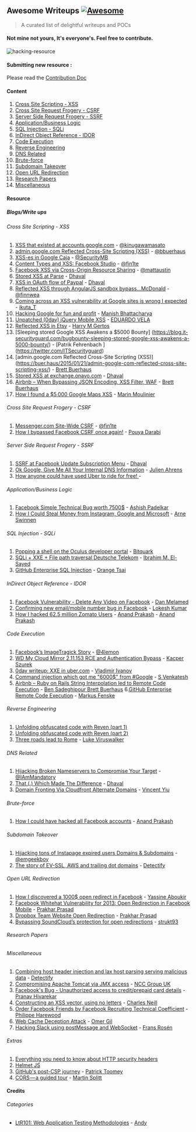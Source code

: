 ## Awesome Writeups [![Awesome](https://cdn.rawgit.com/sindresorhus/awesome/d7305f38d29fed78fa85652e3a63e154dd8e8829/media/badge.svg)](https://github.com/sindresorhus/awesome)
> A curated list of delightful writeups and POCs

####  Not mine not yours, It's everyone's. Feel free to contribute.

![hacking-resource](https://github.com/dhaval17/hacking-resources/raw/assets/images/hacker.jpg)


#### Submitting new resource :
	
Please read the [Contribution Doc](/contribution.md)
#### Content

1. [Cross Site Scripting - XSS](https://github.com/dhaval17/awesome-writeups/blob/master/README.md#cross-site-scripting---xss)
2. [Cross Site Request Frogery - CSRF](https://github.com/dhaval17/awesome-writeups/blob/master/README.md#cross-site-request-frogery---csrf)
3. [Server Side Request Frogery - SSRF](https://github.com/dhaval17/awesome-writeups/blob/master/README.md#server-side-request-frogery---ssrf)
4. [Application/Business Logic](https://github.com/dhaval17/awesome-writeups/blob/master/README.md#applicationbusiness-logic)
5. [SQL Injection - SQLi](https://github.com/dhaval17/awesome-writeups/blob/master/README.md#sql-injection---sqli)
6. [InDirect Object Reference - IDOR](https://github.com/dhaval17/awesome-writeups/blob/master/README.md#indirect-object-reference---idor)
7. [Code Execution](https://github.com/dhaval17/awesome-writeups/blob/master/README.md#code-execution)
8. [Reverse Engineering](https://github.com/dhaval17/awesome-writeups/blob/master/README.md#reverse-engineering)
9. [DNS Related](https://github.com/dhaval17/awesome-writeups/blob/master/README.md#dns-related)
10. [Brute-force](https://github.com/dhaval17/awesome-writeups/blob/master/README.md#brute-force)
11. [Subdomain Takeover](https://github.com/dhaval17/awesome-writeups/blob/master/README.md#subdomain-takeover)
12. [Open URL Redirection](https://github.com/dhaval17/awesome-writeups/blob/master/README.md#open-url-redirection)
13. [Research Papers](https://github.com/dhaval17/awesome-writeups/blob/master/README.md#research-papers)
14. [Miscellaneous](https://github.com/dhaval17/awesome-writeups/blob/master/README.md#miscellaneous)

#### Resource

##### Blogs/Write ups

###### Cross Site Scripting - XSS

1. [
XSS that existed at accounts.google.com](http://masatokinugawa.l0.cm/2013/06/accounts.google.com-utf-32-xss.html) - [@kinugawamasato](https://twitter.com/kinugawamasato)
2. [admin.google.com Reflected Cross-Site Scripting (XSS)](https://buer.haus/2015/01/21/admin-google-com-reflected-cross-site-scripting-xss/) - [@bbuerhaus](https://twitter.com/bbuerhaus)
3. [XSS-es in Google Caja](http://blog.bentkowski.info/2016/07/xss-es-in-google-caja.html) - [@SecurityMB](https://twitter.com/SecurityMB)
4. [Content Types and XSS: Facebook Studio](https://whitton.io/articles/content-types-and-xss-facebook-studio/) - [@fin1te](https://twitter.com/fin1te)
5. [Facebook XSS via Cross-Origin Resource Sharing](http://maustin.net/2010/07/06/facebook_html5.html) - [@mattaustin](https://twitter.com/mattaustin)
6. [Stored XSS at Parse](https://dr4cun0.com/blog/stored-xss-at-parse/) - [Dhaval](https://twitter.com/17haval)
7. [XSS in OAuth flow of Paypal](https://dr4cun0.com/blog/xss_in_oauth_flow_of_paypal-2/) - [Dhaval](https://twitter.com/17haval)
8. [Reflected XSS through AngularJS sandbox bypass...McDonald](https://finnwea.com/blog/stealing-passwords-from-mcdonalds-users) - [@finnwea](https://twitter.com/finnwea)
9. [Coming across an XSS vulnerability at Google sites is wrong I expected](http://nootropic.me/blog/en/blog/2016/09/20/%E3%82%84%E3%81%AF%E3%82%8A%E3%83%8D%E3%83%83%E3%83%88%E3%82%B5%E3%83%BC%E3%83%95%E3%82%A3%E3%83%B3%E3%82%92%E3%81%97%E3%81%A6%E3%81%84%E3%81%9F%E3%82%89%E3%81%9F%E3%81%BE%E3%81%9F%E3%81%BEgoogle/) - [ikuta_T](#)
10. [Hacking Google for fun and profit](https://introvertmac.wordpress.com/2016/07/30/hacking-google-for-fun-and-profit/#more-327) - [Manish Bhattacharya](https://twitter.com/UMeNMactech)
11. [Unpatched (0day) jQuery Mobile XSS](http://sirdarckcat.blogspot.in/2017/02/unpatched-0day-jquery-mobile-xss.html) - [EDUARDO VELA](https://twitter.com/sirdarckcat)
12. [Reflected XSS in Etsy](http://hmgmakarovich.blogspot.in/2017_01_01_archive.html) - [Harry M Gertos](http://hmgmakarovich.blogspot.in)
13. [Sleeping stored Google XSS Awakens a $5000 Bounty] (https://blog.it-securityguard.com/bugbounty-sleeping-stored-google-xss-awakens-a-5000-bounty/) - [Patrik Fehrenbach ] (https://twitter.com/ITSecurityguard)
14. [admin.google.com Reflected Cross-Site Scripting (XSS)] (https://buer.haus/2015/01/21/admin-google-com-reflected-cross-site-scripting-xss/) - [Brett Buerhaus](https://twitter.com/bbuerhaus)
15. [Stored XSS at exchange.onavo.com](https://dr4cun0.com/blog/stored-xss-at-exchange-onavo-com/) - [Dhaval](https://twitter.com/17haval)
16. [Airbnb – When Bypassing JSON Encoding, XSS Filter, WAF](https://buer.haus/2017/03/08/airbnb-when-bypassing-json-encoding-xss-filter-waf-csp-and-auditor-turns-into-eight-vulnerabilities/) - [Brett Buerhaus](https://twitter.com/bbuerhaus)
17. [How I found a $5,000 Google Maps XSS](https://medium.com/@marin_m/how-i-found-a-5-000-google-maps-xss-by-fiddling-with-protobuf-963ee0d9caff) - [Marin Moulinier](#)

###### Cross Site Request Frogery - CSRF

1. [Messenger.com Site-Wide CSRF](https://whitton.io/articles/messenger-site-wide-csrf/) - [@fin1te](https://twitter.com/fin1te)
2. [How I bypassed Facebook CSRF once again!](http://blog.darabi.me/2016/05/how-i-bypassed-facebook-csrf-in-2016.html) - [Pouya Darabi](https://twitter.com/Pouyadarabi)

###### Server Side Request Frogery - SSRF

1. [SSRF at Facebook Update Subscription Menu](https://dr4cun0.com/blog/ssrf-at-update-subscription-menu/) - [Dhaval](https://twitter.com/17haval)
2. [Ok Google, Give Me All Your Internal DNS Information](https://www.rcesecurity.com/2017/03/ok-google-give-me-all-your-internal-dns-information/) - [Julien Ahrens
](https://twitter.com/mrtuxracer)
3. [How anyone could have used Uber to ride for free! ](http://www.anandpraka.sh/2017/03/how-anyone-could-have-used-uber-to-ride.html) - 

###### Application/Business Logic

1. [Facebook Simple Technical Bug worth 7500$](http://ashishpadelkar.com/index.php/2015/09/23/facebook-simple-technical-bug-worth-7500/) - [Ashish Padelkar](https://twitter.com/ashish_padelkar)
2. [How I Could Steal Money from Instagram, Google and Microsoft](https://www.arneswinnen.net/2016/07/how-i-could-steal-money-from-instagram-google-and-microsoft/) - [Arne Swinnen](https://twitter.com/arneswinnen)

###### SQL Injection - SQLi

1. [Popping a shell on the Oculus developer portal](https://bitquark.co.uk/blog/2014/08/31/popping_a_shell_on_the_oculus_developer_portal) - [Bitquark](https://twitter.com/Bitquark)
2. [SQLi + XXE + File path traversal Deutsche Telekom](https://www.ibrahim-elsayed.com/?p=150) - [Ibrahim M. El-Sayed](https://twitter.com/ibrahim_mosaad)
3. [GitHub Enterprise SQL Injection](http://blog.orange.tw/2017/01/bug-bounty-github-enterprise-sql-injection.html) - [Orange Tsai](#)

###### InDirect Object Reference - IDOR

1. [Facebook Vulnerability - Delete Any Video on Facebook](http://danmelamed.blogspot.in/2017/01/facebook-vulnerability-delete-any-video.html) - [Dan Melamed](https://twitter.com/danmelamed)
2. [Confirming new email/mobile number bug in Facebook](https://youtu.be/4euBQCMxlE8) - [Lokesh Kumar](#)
3. [How I hacked 62.5 million Zomato Users](http://www.anandpraka.sh/2015/06/how-i-hacked-zomatocom-to-see-data-of.html) - [Anand Prakash](https://twitter.com/sehacure) - [Anand Prakash](https://twitter.com/sehacure)

###### Code Execution

1. [Facebook’s ImageTragick Story](http://4lemon.ru/2017-01-17_facebook_imagetragick_remote_code_execution.html) - [@4lemon](https://twitter.com/4lemon)
2. [WD My Cloud Mirror 2.11.153 RCE and Authentication Bypass](https://security.szurek.pl/wd-my-cloud-mirror-211153-rce-and-authentication-bypass.html) - [Kacper Szurek](https://twitter.com/kacperszurek)
3. [0day writeup: XXE in uber.com](https://httpsonly.blogspot.in/2017/01/0day-writeup-xxe-in-ubercom.html) - [Vladimir Ivanov](https://twitter.com/httpsonly)
4. [Command injection which got me "6000$" from #Google](http://www.pranav-venkat.com/2016/03/command-injection-which-got-me-6000.html) - [S Venkatesh](http://www.pranav-venkat.com)
5. [Airbnb – Ruby on Rails String Interpolation led to Remote Code Execution](http://buer.haus/2017/03/13/airbnb-ruby-on-rails-string-interpolation-led-to-remote-code-execution/) - [Ben Sadeghipour Brett Buerhaus](#)
6.[GitHub Enterprise Remote Code Execution](http://exablue.de/blog/2017-03-15-github-enterprise-remote-code-execution.html) - [Markus Fenske](#)

###### Reverse Engineering

1. [Unfolding obfuscated code with Reven (part 1)](http://blog.tetrane.com/2016/11/reversing-f4b-challenge-part1.html)
2. [Unfolding obfuscated code with Reven (part 2)](http://blog.tetrane.com/2016/11/reversing-f4b-challenge-part2.html)
3. [Three roads lead to Rome](http://blogs.360.cn/360safe/2016/11/29/three-roads-lead-to-rome-2/) - [Luke Viruswalker](#)

###### DNS Related

1. [Hijacking Broken Nameservers to Compromise Your Target](https://thehackerblog.com/respect-my-authority-hijacking-broken-nameservers-to-compromise-your-target/) - [@IAmMandatory](https://twitter.com/IAmMandatory)
2. [That (.) Which Made The Difference](https://dr4cun0.com/blog/that-which-made-the-difference/) - [Dhaval](https://twitter.com/17haval)
3. [Domain Fronting Via Cloudfront Alternate Domains](https://www.mdsec.co.uk/2017/02/domain-fronting-via-cloudfront-alternate-domains/) - [Vincent Yiu](https://twitter.com/vysecurity)

###### Brute-force

1. [How I could have hacked all Facebook accounts](http://www.anandpraka.sh/2016/03/how-i-could-have-hacked-your-facebook.html) - [Anand Prakash](https://twitter.com/sehacure)

###### Subdomain Takeover
1. [Hijacking tons of Instapage expired users Domains & Subdomains](http://www.geekboy.ninja/blog/tag/hackerone-subdomain-takeover) - [@emgeekboy](https://twitter.com/emgeekboy)
2. [The story of EV-SSL, AWS and trailing dot domains](https://labs.detectify.com/2016/10/05/the-story-of-ev-ssl-aws-and-trailing-dot-domains/) - [Detectify](https://twitter.com/detectify)

###### Open URL Redirection

1. [How I discovered a 1000$ open redirect in Facebook](http://yassineaboukir.com/blog/how-i-discovered-a-1000-open-redirect-in-facebook/) - [Yassine Aboukir](https://twitter.com/Yassineaboukir)
2. [Facebook Whitehat Vulnerability for 2013: Open Redirection in Facebook Mobile](https://prakharprasad.com/facebook-whitehat-vulnerability-for-2013-open-redirection-in-facebook-mobile/) - [Prakhar Prasad](https://twitter.com/prakharprasad)
3. [Dropbox Team Website Open Redirection](https://prakharprasad.com/dropbox-team-website-open-redirection/) - [Prakhar Prasad](https://twitter.com/prakharprasad)
4. [Bypassing SoundCloud’s protection for open redirections](https://strukt93.wordpress.com/2017/03/09/bypassing-soundclouds-protection-for-open-redirections/) - [strukt93](#)

###### Research Papers

###### Miscellaneous

1. [Combining host header injection and lax host parsing serving malicious data](https://labs.detectify.com/2016/10/24/combining-host-header-injection-and-lax-host-parsing-serving-malicious-data/) - [Detectify](https://twitter.com/detectify)
2. [Compromising Apache Tomcat via JMX access](https://www.nccgroup.trust/uk/about-us/newsroom-and-events/blogs/2017/february/compromising-apache-tomcat-via-jmx-access/) - [NCC Group UK](#)
3. [Facebook's Bug - Unauthorized access to credit/prepaid card details](https://pranavhivarekar.in/2017/02/11/facebooks-bug-unauthorized-access-to-credit-card-details-limited-of-any-user/) - [Pranav Hivarekar](https://twitter.com/HivarekarPranav)
4. [Constructing an XSS vector, using no letters](https://inventropy.us/blog/constructing-an-xss-vector-using-no-letters) - [Charles Neill](https://twitter.com/ccneill)
5. [Order Facebook Friends by Facebook Recruiting Technical Coefficient](http://philippeharewood.com/order-facebook-friends-by-facebook-recruiting-technical-coefficient/) - [Philippe Harewood](https://twitter.com/phwd)
6. [Web Cache Deception Attack](http://omergil.blogspot.in/2017/02/web-cache-deception-attack.html) - [Omer Gil](https://twitter.com/omer_gil)
7. [Hacking Slack using postMessage and WebSocket](https://labs.detectify.com/2017/02/28/hacking-slack-using-postmessage-and-websocket-reconnect-to-steal-your-precious-token/) - [Frans Rosén](https://twitter.com/fransrosen)

###### Extras

1. [Everything you need to know about HTTP security headers](https://blog.appcanary.com/2017/http-security-headers.html)
2. [Helmet JS](https://helmetjs.github.io/docs/)
3. [GitHub's post-CSP journey](https://githubengineering.com/githubs-post-csp-journey/) - [Patrick Toomey](https://twitter.com/patricktoomey)
4. [CORS — a guided tour](https://medium.com/statuscode/cors-a-guided-tour-4e72230a8739#.bqddn2c22) - [Martin Splitt](#)

#### Credits

###### Categories 
- [LtR101: Web Application Testing Methodologies](https://blog.zsec.uk/ltr101-methodologies/) - [Andy](https://twitter.com/ZephrFish)

